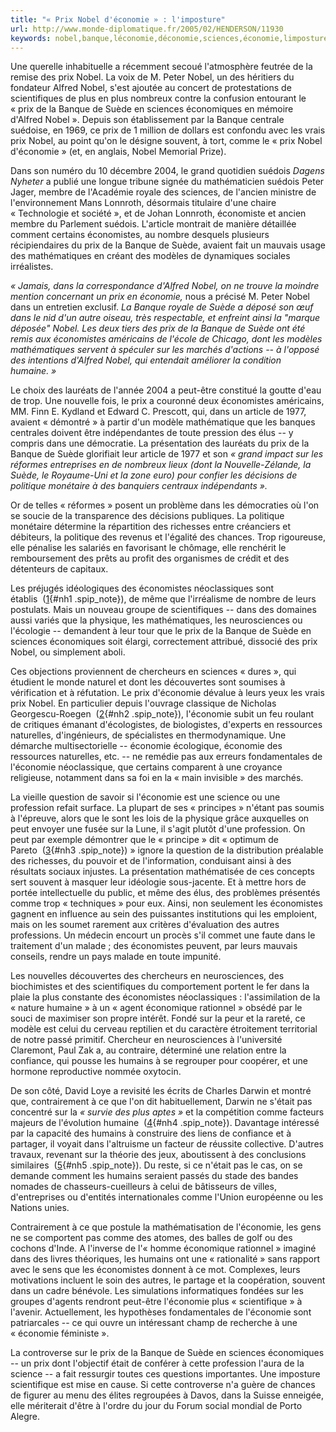 ```yaml
---
title: "« Prix Nobel d'économie » : l'imposture"
url: http://www.monde-diplomatique.fr/2005/02/HENDERSON/11930
keywords: nobel,banque,léconomie,déconomie,sciences,économie,limposture,prix,économistes,économiques,humains,suède
---
```

Une querelle inhabituelle a récemment secoué l'atmosphère feutrée de la remise des prix Nobel. La voix de M. Peter Nobel, un des héritiers du fondateur Alfred Nobel, s'est ajoutée au concert de protestations de scientifiques de plus en plus nombreux contre la confusion entourant le « prix de la Banque de Suède en sciences économiques en mémoire d'Alfred Nobel ». Depuis son établissement par la Banque centrale suédoise, en 1969, ce prix de 1 million de dollars est confondu avec les vrais prix Nobel, au point qu'on le désigne souvent, à tort, comme le « prix Nobel d'économie » (et, en anglais, Nobel Memorial Prize).

Dans son numéro du 10 décembre 2004, le grand quotidien suédois *Dagens Nyheter* a publié une longue tribune signée du mathématicien suédois Peter Jager, membre de l'Académie royale des sciences, de l'ancien ministre de l'environnement Mans Lonnroth, désormais titulaire d'une chaire « Technologie et société », et de Johan Lonnroth, économiste et ancien membre du Parlement suédois. L'article montrait de manière détaillée comment certains économistes, au nombre desquels plusieurs récipiendaires du prix de la Banque de Suède, avaient fait un mauvais usage des mathématiques en créant des modèles de dynamiques sociales irréalistes.

*« Jamais, dans la correspondance d'Alfred Nobel, on ne trouve la moindre mention concernant un prix en économie,* nous a précisé M. Peter Nobel dans un entretien exclusif. *La Banque royale de Suède a déposé son œuf dans le nid d'un autre oiseau, très respectable, et enfreint ainsi la "marque déposée" Nobel. Les deux tiers des prix de la Banque de Suède ont été remis aux économistes américains de l'école de Chicago, dont les modèles mathématiques servent à spéculer sur les marchés d'actions -- à l'opposé des intentions d'Alfred Nobel, qui entendait améliorer la condition humaine. »*

Le choix des lauréats de l'année 2004 a peut-être constitué la goutte d'eau de trop. Une nouvelle fois, le prix a couronné deux économistes américains, MM. Finn E. Kydland et Edward C. Prescott, qui, dans un article de 1977, avaient « démontré » à partir d'un modèle mathématique que les banques centrales doivent être indépendantes de toute pression des élus -- y compris dans une démocratie. La présentation des lauréats du prix de la Banque de Suède glorifiait leur article de 1977 et son *« grand impact sur les réformes entreprises en de nombreux lieux (dont la Nouvelle-Zélande, la Suède, le Royaume-Uni et la zone euro) pour confier les décisions de politique monétaire à des banquiers centraux indépendants ».*

Or de telles « réformes » posent un problème dans les démocraties où l'on se soucie de la transparence des décisions publiques. La politique monétaire détermine la répartition des richesses entre créanciers et débiteurs, la politique des revenus et l'égalité des chances. Trop rigoureuse, elle pénalise les salariés en favorisant le chômage, elle renchérit le remboursement des prêts au profit des organismes de crédit et des détenteurs de capitaux.

Les préjugés idéologiques des économistes néoclassiques sont établis  ([1](/2005/02/HENDERSON/11930#nb1 "Lire Politics of the Solar Age, Toes Books, New York, 1981, rééd.  (...)"){#nh1 .spip_note}), de même que l'irréalisme de nombre de leurs postulats. Mais un nouveau groupe de scientifiques -- dans des domaines aussi variés que la physique, les mathématiques, les neurosciences ou l'écologie -- demandent à leur tour que le prix de la Banque de Suède en sciences économiques soit élargi, correctement attribué, dissocié des prix Nobel, ou simplement aboli.

Ces objections proviennent de chercheurs en sciences « dures », qui étudient le monde naturel et dont les découvertes sont soumises à vérification et à réfutation. Le prix d'économie dévalue à leurs yeux les vrais prix Nobel. En particulier depuis l'ouvrage classique de Nicholas Georgescu-Roegen  ([2](/2005/02/HENDERSON/11930#nb2 "The Entropy Law and the Economic Process, Universe, Lincoln (Nebraska), (...)"){#nh2 .spip_note}), l'économie subit un feu roulant de critiques émanant d'écologistes, de biologistes, d'experts en ressources naturelles, d'ingénieurs, de spécialistes en thermodynamique. Une démarche multisectorielle -- économie écologique, économie des ressources naturelles, etc. -- ne remédie pas aux erreurs fondamentales de l'économie néoclassique, que certains comparent à une croyance religieuse, notamment dans sa foi en la « main invisible » des marchés.

La vieille question de savoir si l'économie est une science ou une profession refait surface. La plupart de ses « principes » n'étant pas soumis à l'épreuve, alors que le sont les lois de la physique grâce auxquelles on peut envoyer une fusée sur la Lune, il s'agit plutôt d'une profession. On peut par exemple démontrer que le « principe » dit « optimum de Pareto  ([3](/2005/02/HENDERSON/11930#nb3 "Idée que l’allocation des ressources dans une économie est telle qu’à partir (...)"){#nh3 .spip_note}) » ignore la question de la distribution préalable des richesses, du pouvoir et de l'information, conduisant ainsi à des résultats sociaux injustes. La présentation mathématisée de ces concepts sert souvent à masquer leur idéologie sous-jacente. Et à mettre hors de portée intellectuelle du public, et même des élus, des problèmes présentés comme trop « techniques » pour eux. Ainsi, non seulement les économistes gagnent en influence au sein des puissantes institutions qui les emploient, mais on les soumet rarement aux critères d'évaluation des autres professions. Un médecin encourt un procès s'il commet une faute dans le traitement d'un malade ; des économistes peuvent, par leurs mauvais conseils, rendre un pays malade en toute impunité.

Les nouvelles découvertes des chercheurs en neurosciences, des biochimistes et des scientifiques du comportement portent le fer dans la plaie la plus constante des économistes néoclassiques : l'assimilation de la « nature humaine » à un « agent économique rationnel » obsédé par le souci de maximiser son propre intérêt. Fondé sur la peur et la rareté, ce modèle est celui du cerveau reptilien et du caractère étroitement territorial de notre passé primitif. Chercheur en neurosciences à l'université Claremont, Paul Zak a, au contraire, déterminé une relation entre la confiance, qui pousse les humains à se regrouper pour coopérer, et une hormone reproductive nommée oxytocin.

De son côté, David Loye a revisité les écrits de Charles Darwin et montré que, contrairement à ce que l'on dit habituellement, Darwin ne s'était pas concentré sur la *« survie des plus aptes »* et la compétition comme facteurs majeurs de l'évolution humaine  ([4](/2005/02/HENDERSON/11930#nb4 "David Loye, Darwin’s Lost Theory of Love, Universe, Lincoln (Nebraska), (...)"){#nh4 .spip_note}). Davantage intéressé par la capacité des humains à construire des liens de confiance et à partager, il voyait dans l'altruisme un facteur de réussite collective. D'autres travaux, revenant sur la théorie des jeux, aboutissent à des conclusions similaires  ([5](/2005/02/HENDERSON/11930#nb5 "Cf. Robert Axelrod, The Evolution of Cooperation, Basic Books, New York, (...)"){#nh5 .spip_note}). Du reste, si ce n'était pas le cas, on se demande comment les humains seraient passés du stade des bandes nomades de chasseurs-cueilleurs à celui de bâtisseurs de villes, d'entreprises ou d'entités internationales comme l'Union européenne ou les Nations unies.

Contrairement à ce que postule la mathématisation de l'économie, les gens ne se comportent pas comme des atomes, des balles de golf ou des cochons d'Inde. A l'inverse de l'« homme économique rationnel » imaginé dans des livres théoriques, les humains ont une « rationalité » sans rapport avec le sens que les économistes donnent à ce mot. Complexes, leurs motivations incluent le soin des autres, le partage et la coopération, souvent dans un cadre bénévole. Les simulations informatiques fondées sur les groupes d'agents rendront peut-être l'économie plus « scientifique » à l'avenir. Actuellement, les hypothèses fondamentales de l'économie sont patriarcales -- ce qui ouvre un intéressant champ de recherche à une « économie féministe ».

La controverse sur le prix de la Banque de Suède en sciences économiques -- un prix dont l'objectif était de conférer à cette profession l'aura de la science -- a fait ressurgir toutes ces questions importantes. Une imposture scientifique est mise en cause. Si cette controverse n'a guère de chances de figurer au menu des élites regroupées à Davos, dans la Suisse enneigée, elle mériterait d'être à l'ordre du jour du Forum social mondial de Porto Alegre.
